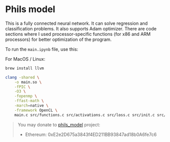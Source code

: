 # Phils model

This is a fully connected neural network. It can solve regression and classification problems. It also supports Adam optimizer. There are code sections where I used processor-specific functions (for x86 and ARM processors) for better optimization of the program.

To run the `main.ipynb` file, use this:

For MacOS / Linux:

```sh
brew install llvm

clang -shared \
    -o main.so \
    -fPIC \
    -O3 \
    -fopenmp \
    -ffast-math \
    -march=native \
    -framework OpenCL \
    main.c src/functions.c src/activations.c src/loss.c src/init.c src/json.c src/adam.c src/forward.c src/backward.c src/logger.c src/predict.c
```

> You may donate to [phils_model](https://github.com/PHILIPP111007/ML/tree/main/phils_model) project:
>
> * Ethereum: 0xE2e2D675a3843f4ED211BB93847ad18b0A6fe7c6
